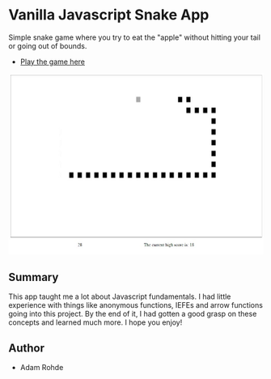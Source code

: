 # Vanilla Javascript Snake App

Simple snake game where you try to eat the "apple" without hitting your tail or going out of bounds. 

 - [Play the game here](https://adamrohde.github.io/snake/)

![alt text](https://github.com/adamRohde/snake/blob/master/snake-game-preview.jpg)

## Summary
This app taught me a lot about Javascript fundamentals.  I had little experience with things like anonymous functions, IEFEs and arrow functions going into this project.  By the end of it, I had gotten a good grasp on these concepts and learned much more.  I hope you enjoy!

## Author
- Adam Rohde






